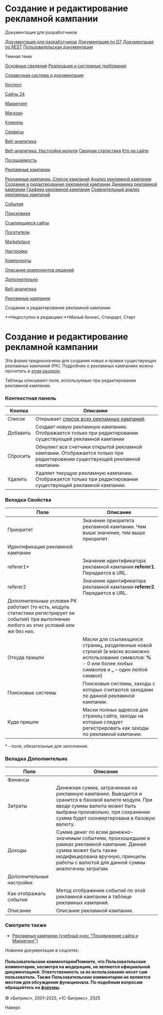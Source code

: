 # Создание и редактирование рекламной кампании

Документация для разработчиков

[Документация для разработчиков](https://dev.1c-bitrix.ru/api_help/)
[Документация по D7](https://dev.1c-bitrix.ru/api_d7/)
[Документация по REST](https://dev.1c-bitrix.ru/rest_help/)
[Пользовательская документация](https://dev.1c-bitrix.ru/user_help/)

Темная тема

[Основные сведения](/user_help/index.php)
[Реализация и системные требования](/user_help/reqintro.php)

[Справочная система и документация](/user_help/help/index.php)

[Контент](/user_help/content/index.php)

[Сайты 24](/user_help/sites24/index.php)

[Маркетинг](/user_help/marketing/index.php)

[Магазин](/user_help/store/index.php)

[Клиенты](/user_help/clients/index.php)

[Сервисы](/user_help/service/index.php)

[Веб-аналитика](/user_help/statistic/index.php)

[Веб-аналитика. Настройки модуля](/user_help/statistic/settings_va.php)
[Сводная статистика](/user_help/statistic/stat_list.php)
[Кто на сайте](/user_help/statistic/users_online.php)

[Посещаемость](/user_help/statistic/site_traffic/index.php)

[Рекламные кампании](/user_help/statistic/advertising_campaigns/index.php)

[Рекламные кампании. Список кампаний](/user_help/statistic/advertising_campaigns/adv_list.php)
[Анализ рекламной кампании](/user_help/statistic/advertising_campaigns/adv_detail.php)
[Создание и редактирование рекламной кампании](/user_help/statistic/advertising_campaigns/adv_edit.php)
[Динамика рекламной кампании](/user_help/statistic/advertising_campaigns/adv_dynamic_list.php)
[Графики рекламной кампании](/user_help/statistic/advertising_campaigns/adv_graph_list.php)
[Сравнительный анализ рекламных кампаний](/user_help/statistic/advertising_campaigns/adv_analysis.php)

[События](/user_help/statistic/events/index.php)

[Поисковики](/user_help/statistic/search_engines/index.php)

[Ссылающиеся сайты](/user_help/statistic/referer_sites/index.php)

[Посетители](/user_help/statistic/visitors/index.php)

[Marketplace](/user_help/marketplace/index.php)

[Настройки](/user_help/settings/index.php)

[Компоненты](/user_help/components/index.php)

[Описание компонентов решений](/user_help/description_decisions/index.php)

[Дополнительно](/user_help/additional/index.php)

[Веб-аналитика](/user_help/statistic/index.php)

[Рекламные кампании](/user_help/statistic/advertising_campaigns/index.php)

Создание и редактирование рекламной кампании

**Недоступно в редакциях:**Малый бизнес, Стандарт, Старт

# Создание и редактирование рекламной кампании

Эта форма предназначена для создания новых и правки существующих рекламных кампаний (РК). Подробнее о рекламных кампаниях можно прочитать в [этом разделе](/user_help/statistic/advertising_campaigns/adv_list.php).

Таблицы описывают поля, используемые при редактировании рекламной кампании.

  

### Контекстная панель

| Кнопка | Описание |
| --- | --- |
| Список | Открывает [список всех рекламных кампаний](/user_help/statistic/advertising_campaigns/adv_list.php). |
| Добавить | Создает новую рекламную кампанию.   Отображается только при редактировании существующей рекламной кампании |
| Сбросить | Обнуляет все счетчики открытой рекламной кампании.   Отображается только при редактировании существующей рекламной кампании. |
| Удалить | Удаляет текущую рекламную кампанию.   Отображается только при редактировании существующей рекламной кампании. |

### Вкладка Свойства

| Поле | Описание |
| --- | --- |
| Приоритет | Значение приоритета рекламной кампании. Чем выше значение, тем выше приоритет. |
| Идентификация рекламной кампании | |
| referer1\* | Значение идентификатора рекламной кампании **referer1**. Передается в URL. |
| referer2 | Значение идентификатора рекламной кампании **referer2**. Передается в URL. |
| Дополнительные условия РК работает (то есть, модуль статистики регистрирует ее события) при выполнении любого из этих условий или же без них. | |
| Откуда пришли | Маски для ссылающихся страниц, разделенные новой строкой (в маске возможно использование символов: **%** - 0 или более любых символов и **\_** – один любой символ) |
| Поисковые системы | Поисковые системы, заходы с которых считаются заходами по данной рекламной кампании. |
| Куда пришли | Маски полных адресов для страниц сайта, заходы на которые следует регистрировать как заходы по рекламной кампании. |

\* - поля, обязательные для заполнения.

### Вкладка Дополнительно

| Поле | Описание |
| --- | --- |
| Финансы | |
| Затраты | Денежная сумма, затраченная на рекламную кампанию. Выводится и хранится в базовой валюте модуля. При вводе суммы валюта может быть выбрана произвольно, при сохранении сумма будет сконвертирована в базовую валюту. |
| Доходы | Сумма денег по всем денежно-значимым событиям, произошедшим в рамках рекламной кампании. Данная сумма может быть также модифицирована вручную; принципы работы с валютой для данной суммы аналогичны затратам. |
| Дополнительные настройки | |
| Как отображать события | Метод отображения событий по этой рекламной кампании в таблице рекламных кампаний. |
| Описание | Описание рекламной кампании. |

### Смотрите также

* [Рекламные кампании (учебный курс "Продвижение сайта и Маркетинг")](https://dev.1c-bitrix.ru/learning/course/index.php?COURSE_ID=139&CHAPTER_ID=02103&LESSON_PATH=11427.4544.2103)

Новинки документации в соцсетях:

#### Пользовательские комментарииПомните, что Пользовательские комментарии, несмотря на модерацию, не являются официальной документацией. Ответственность за их использование несет сам пользователь. Также Пользовательские комментарии не являются местом для обсуждения функционала. По подобным вопросам обращайтесь на [форумы](http://dev.1c-bitrix.ru/community/forums/group1/).

© «Битрикс», 2001-2025, «1С-Битрикс», 2025

Наверх